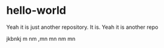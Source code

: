 # hello-world
Yeah it is just another repository.
It is.
Yeah it is another repo

jkbnkj
m nm
,mn mn
nm mn
